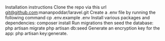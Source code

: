 Installation instructions
Clone the repo via this url git@github.com:mananpoddar/laravel.git
Create a .env file by running the following command cp .env.example .env
Install various packages and dependencies: composer install
Run migrations then seed the database:
php artisan migrate
php artisan db:seed
Generate an encryption key for the app: php artisan key:generate.
